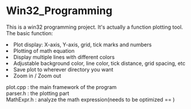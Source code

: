 # Win32_Programming
This is a win32 programming project. It's actually a function plotting tool.</br>
The basic function:</br>
<li>Plot display: X-axis, Y-axis, grid, tick marks and numbers</li>
<li>Plotting of math equation </li>
<li>Display multiple lines with different colors</li>
<li>Adjustable background color, line color, tick distance, grid spacing, etc</li>
<li>Save plot to wherever directory you want </li>
<li>Zoom in / Zoom out</li>

plot.cpp : the main framework of the program</br>
parser.h : the plotting part</br>
MathExpr.h : analyze the math expression(needs to be optimized == ) </br> 
